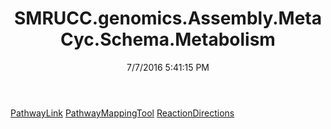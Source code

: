 ﻿---
title: SMRUCC.genomics.Assembly.MetaCyc.Schema.Metabolism
date: 7/7/2016 5:41:15 PM
---

[PathwayLink](T-SMRUCC.genomics.Assembly.MetaCyc.Schema.Metabolism.PathwayLink.html)
[PathwayMappingTool](T-SMRUCC.genomics.Assembly.MetaCyc.Schema.Metabolism.PathwayMappingTool.html)
[ReactionDirections](T-SMRUCC.genomics.Assembly.MetaCyc.Schema.Metabolism.ReactionDirections.html)
